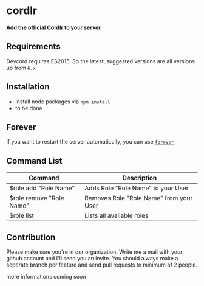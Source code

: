 # cordlr

[**Add the official Cordlr to your server**](https://discordapp.com/oauth2/authorize?client_id=223165778357256194&scope=bot&permissions=0x00000008)

## Requirements

Devcord requires ES2015. So the latest, suggested versions are all versions up from `6.x`

## Installation
* Install node packages via `npm install`
* to be done

## Forever
If you want to restart the server automatically, you can use [`forever`](https://www.npmjs.com/package/forever)

## Command List

| Command | Description |
| ------- | ----------- |
| $role add "Role Name" | Adds Role "Role Name" to your User |
| $role remove "Role Name" | Removes Role "Role Name" from your User |
| $role list | Lists all available roles |

## Contribution

Please make sure you're in our organization. Write me a mail with your github account and I'll send you an invite.
You should always make a seperate branch per feature and send pull requests to minimum of 2 people.

more informations coming soon
